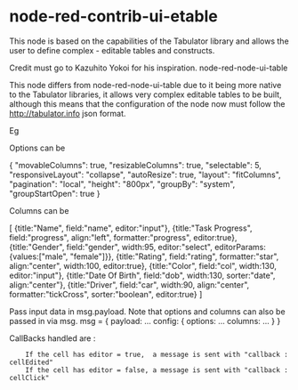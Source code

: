 # node-red-contrib-ui-etable
This node is based on the capabilities of the Tabulator library and allows 
the user to define complex - editable tables and constructs.

Credit must go to Kazuhito Yokoi for his inspiration. node-red-node-ui-table

This node differs from node-red-node-ui-table due to it being more native to
the Tabulator libraries, it allows very complex editable tables to be built, although this means that the configuration of the node now must follow the http://tabulator.info json format.

Eg

Options can be

{
    "movableColumns": true,
    "resizableColumns": true,
    "selectable": 5,
    "responsiveLayout": "collapse",
    "autoResize": true,
    "layout": "fitColumns",
    "pagination": "local",
    "height": "800px",
    "groupBy": "system",
    "groupStartOpen": true
}

Columns can be

[		{title:"Name", field:"name", editor:"input"},
		{title:"Task Progress", field:"progress", align:"left", formatter:"progress", editor:true},
		{title:"Gender", field:"gender", width:95, editor:"select", editorParams:{values:["male", "female"]}},
		{title:"Rating", field:"rating", formatter:"star", align:"center", width:100, editor:true},
		{title:"Color", field:"col", width:130, editor:"input"},
		{title:"Date Of Birth", field:"dob", width:130, sorter:"date", align:"center"},
		{title:"Driver", field:"car", width:90,  align:"center", formatter:"tickCross", sorter:"boolean", editor:true}
]

Pass input data in msg.payload. Note that options and columns can also be passed in via msg. 
msg = {
    payload: ...
    config: {
        options: ...
        columns: ...
    }
}

CallBacks handled are :

        If the cell has editor = true,  a message is sent with "callback : cellEdited" 
        If the cell has editor = false, a message is sent with "callback : cellClick"

